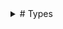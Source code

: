 <Details>
<Summary>
# Types
</Summary>

Types in Plato are readonly structs.
## Type Angle

Fields: Radians:ConcreteType:Number.

Implements: IAdditive, IAny, IEquatable, IInterpolatable, IMeasure, INumberLike, INumerical, IOrderable, IScalarArithmetic, IValue.

## Type AnglePair

Fields: End:ConcreteType:Angle, Start:ConcreteType:Angle.

Implements: IAny, IArray, IEquatable, IInterval, IValue.

## Type Arc

Fields: Angles:ConcreteType:AnglePair, Circle:ConcreteType:Circle.

Implements: IGeometry, IGeometry2D, IOpenClosedShape, IOpenShape, IOpenShape2D.

## Type ArchimedeanSpiral

Fields: A:ConcreteType:Number, B:ConcreteType:Number.

Implements: IAngularCurve2D, ICurve, ICurve2D, IDistanceField2D, IGeometry, IGeometry2D, IOpenClosedShape, IOpenShape, IPolarCurve, IProcedural.

## Type Array

Fields: .

Implements: IArray.

## Type Array2D

Fields: .

Implements: IArray, IArray2D.

## Type Array3D

Fields: .

Implements: IArray, IArray3D.

## Type AxisAngle

Fields: Angle:ConcreteType:Angle, Axis:ConcreteType:Vector3D.

Implements: IAny, IEquatable, ITransform3D, IValue.

## Type Boolean

Fields: .

Implements: IAny, IBoolean, IEquatable, IOrderable, IValue.

## Type Bounds2D

Fields: Max:ConcreteType:Vector2D, Min:ConcreteType:Vector2D.

Implements: IAny, IBounds, IEquatable, IValue.

## Type Bounds3D

Fields: Max:ConcreteType:Vector3D, Min:ConcreteType:Vector3D.

Implements: IAny, IBounds, IDeformable3D, IEquatable, IValue.

## Type Box

Fields: Extent:ConcreteType:Vector3D.

Implements: IDistanceField3D, IGeometry, IGeometry3D, IProcedural, IProceduralSurface, ISolid, ISurface.

## Type Box2D

Fields: Center:ConcreteType:Vector2D, Extent:ConcreteType:Vector2D, Rotation:ConcreteType:Angle.

Implements: IGeometry, IGeometry2D, IShape2D.

## Type ButterflyCurve

Fields: .

Implements: IAngularCurve2D, ICurve, ICurve2D, IDistanceField2D, IGeometry, IGeometry2D, IOpenClosedShape, IOpenShape, IProcedural.

## Type Capsule

Fields: Height:ConcreteType:Number, Radius:ConcreteType:Number.

Implements: IDistanceField3D, IGeometry, IGeometry3D, IProcedural, IProceduralSurface, ISolid, ISurface.

## Type Cardoid

Fields: .

Implements: IAngularCurve2D, IClosedShape, ICurve, ICurve2D, IDistanceField2D, IGeometry, IGeometry2D, IOpenClosedShape, IPolarCurve, IProcedural.

## Type Character

Fields: .

Implements: IAny, IEquatable, IOrderable, IValue.

## Type Chord

Fields: Arc:ConcreteType:Arc.

Implements: IClosedShape, IClosedShape2D, IGeometry, IGeometry2D, IOpenClosedShape.

## Type Circle

Fields: Center:ConcreteType:Vector2D, Radius:ConcreteType:Number.

Implements: IAngularCurve2D, IClosedCurve2D, IClosedShape, IClosedShape2D, ICurve, ICurve2D, IDistanceField2D, IGeometry, IGeometry2D, IOpenClosedShape, IProcedural.

## Type Color

Fields: A:ConcreteType:Unit, B:ConcreteType:Unit, G:ConcreteType:Unit, R:ConcreteType:Unit.

Implements: IAny, ICoordinate, IEquatable, IValue.

## Type ColorHSL

Fields: Hue:ConcreteType:Angle, Luminance:ConcreteType:Unit, Saturation:ConcreteType:Unit.

Implements: IAny, ICoordinate, IEquatable, IValue.

## Type ColorHSV

Fields: Hue:ConcreteType:Angle, S:ConcreteType:Unit, V:ConcreteType:Unit.

Implements: IAny, ICoordinate, IEquatable, IValue.

## Type ColorLAB

Fields: A:ConcreteType:Number, B:ConcreteType:Number, Lightness:ConcreteType:Unit.

Implements: IAny, ICoordinate, IEquatable, IValue.

## Type ColorLCh

Fields: ChromaHue:ConcreteType:PolarCoordinate, Lightness:ConcreteType:Unit.

Implements: IAny, ICoordinate, IEquatable, IValue.

## Type ColorLUV

Fields: Lightness:ConcreteType:Unit, U:ConcreteType:Unit, V:ConcreteType:Unit.

Implements: IAny, ICoordinate, IEquatable, IValue.

## Type ColorYCbCr

Fields: Cb:ConcreteType:Unit, Cr:ConcreteType:Unit, Y:ConcreteType:Unit.

Implements: IAny, ICoordinate, IEquatable, IValue.

## Type Complex

Fields: Imaginary:ConcreteType:Number, IReal:ConcreteType:Number.

Implements: IAdditive, IAlgebraic, IAny, IArithmetic, IArray, IDivisible, IEquatable, IInterpolatable, IModulo, IMultiplicative, INumerical, IScalarArithmetic, IValue, IVector.

## Type ConchoidOfDeSluze

Fields: A:ConcreteType:Number.

Implements: IAngularCurve2D, ICurve, ICurve2D, IDistanceField2D, IGeometry, IGeometry2D, IOpenClosedShape, IOpenShape, IPolarCurve, IProcedural.

## Type Cone

Fields: Height:ConcreteType:Number, Radius:ConcreteType:Number.

Implements: IDistanceField3D, IGeometry, IGeometry3D, IProcedural, IProceduralSurface, ISolid, ISurface.

## Type ConeSegment

Fields: Height:ConcreteType:Number, Radius1:ConcreteType:Number, Radius2:ConcreteType:Number.

Implements: IDistanceField3D, IGeometry, IGeometry3D, IProcedural, IProceduralSurface, ISolid, ISurface.

## Type ConicSection

Fields: Eccentricity:ConcreteType:Number, SemiLatusRectum:ConcreteType:Number.

Implements: IAngularCurve2D, ICurve, ICurve2D, IDistanceField2D, IGeometry, IGeometry2D, IOpenClosedShape, IOpenShape, IPolarCurve, IProcedural.

## Type Cubic

Fields: A:ConcreteType:Number, B:ConcreteType:Number, C:ConcreteType:Number, D:ConcreteType:Number.

Implements: IRealFunction.

## Type CubicBezier2D

Fields: A:ConcreteType:Vector2D, B:ConcreteType:Vector2D, C:ConcreteType:Vector2D, D:ConcreteType:Vector2D.

Implements: IArray, ICurve, ICurve2D, IDistanceField2D, IGeometry, IGeometry2D, IOpenClosedShape, IOpenCurve2D, IOpenShape, IOpenShape2D, IProcedural.

## Type CubicBezier3D

Fields: A:ConcreteType:Vector3D, B:ConcreteType:Vector3D, C:ConcreteType:Vector3D, D:ConcreteType:Vector3D.

Implements: IArray, IOpenClosedShape, IOpenShape.

## Type CycloidOfCeva

Fields: .

Implements: IAngularCurve2D, ICurve, ICurve2D, IDistanceField2D, IGeometry, IGeometry2D, IOpenClosedShape, IOpenShape, IPolarCurve, IProcedural.

## Type Cylinder

Fields: Height:ConcreteType:Number, Radius:ConcreteType:Number.

Implements: IDistanceField3D, IGeometry, IGeometry3D, ISurface.

## Type CylindricalCoordinate

Fields: Azimuth:ConcreteType:Angle, Height:ConcreteType:Number, RadialDistance:ConcreteType:Number.

Implements: IAny, ICoordinate, IEquatable, IValue.

## Type DateTime

Fields: Value:ConcreteType:Number.

Implements: IAny, ICoordinate, IEquatable, IValue.

## Type Dynamic

Fields: .

Implements: .

## Type Ellipse

Fields: Center:ConcreteType:Vector2D, Size:ConcreteType:Vector2D.

Implements: IAngularCurve2D, IClosedCurve2D, IClosedShape, IClosedShape2D, ICurve, ICurve2D, IDistanceField2D, IGeometry, IGeometry2D, IOpenClosedShape, IProcedural.

## Type Ellipsoid

Fields: Radii:ConcreteType:Vector3D.

Implements: IDistanceField3D, IGeometry, IGeometry3D, IProcedural, IProceduralSurface, ISolid, ISurface.

## Type Epicycloid

Fields: Radius1:ConcreteType:Number, Radius2:ConcreteType:Number.

Implements: IAngularCurve2D, ICurve, ICurve2D, IDistanceField2D, IGeometry, IGeometry2D, IOpenClosedShape, IOpenShape, IProcedural.

## Type Epitrochoid

Fields: Dist:ConcreteType:Number, Radius1:ConcreteType:Number, Radius2:ConcreteType:Number.

Implements: IAngularCurve2D, ICurve, ICurve2D, IDistanceField2D, IGeometry, IGeometry2D, IOpenClosedShape, IOpenShape, IProcedural.

## Type Error

Fields: .

Implements: .

## Type EulerAngles

Fields: Pitch:ConcreteType:Angle, Roll:ConcreteType:Angle, Yaw:ConcreteType:Angle.

Implements: IAny, IEquatable, ITransform3D, IValue.

## Type FermatsSpiral

Fields: A:ConcreteType:Number.

Implements: IAngularCurve2D, ICurve, ICurve2D, IDistanceField2D, IGeometry, IGeometry2D, IOpenClosedShape, IOpenShape, IPolarCurve, IProcedural.

## Type FigureEightKnot

Fields: .

Implements: IAngularCurve3D, IClosedShape, ICurve, ICurve3D, IDistanceField3D, IGeometry, IGeometry3D, IOpenClosedShape, IProcedural.

## Type Fraction

Fields: Denominator:ConcreteType:Number, Numerator:ConcreteType:Number.

Implements: IAny, IEquatable, IValue.

## Type Frame3D

Fields: Forward:ConcreteType:Vector3D, Position:ConcreteType:Vector3D, Up:ConcreteType:Vector3D.

Implements: IAny, IEquatable, ITransform3D, IValue.

## Type Function0

Fields: .

Implements: .

## Type Function1

Fields: .

Implements: .

## Type Function10

Fields: .

Implements: .

## Type Function2

Fields: .

Implements: .

## Type Function3

Fields: .

Implements: .

## Type Function4

Fields: .

Implements: .

## Type Function5

Fields: .

Implements: .

## Type Function6

Fields: .

Implements: .

## Type Function7

Fields: .

Implements: .

## Type Function8

Fields: .

Implements: .

## Type Function9

Fields: .

Implements: .

## Type GeoCoordinate

Fields: Latitude:ConcreteType:Angle, Longitude:ConcreteType:Angle.

Implements: IAny, ICoordinate, IEquatable, IValue.

## Type GeoCoordinateWithAltitude

Fields: Altitude:ConcreteType:Number, ICoordinate:ConcreteType:GeoCoordinate.

Implements: IAny, ICoordinate, IEquatable, IValue.

## Type Helix

Fields: Height:ConcreteType:Number, NumTurns:ConcreteType:Number, Radius:ConcreteType:Number.

Implements: IAngularCurve3D, ICurve, ICurve3D, IDistanceField3D, IGeometry, IGeometry3D, IOpenClosedShape, IOpenShape, IProcedural.

## Type HorizontalCoordinate

Fields: Altitude:ConcreteType:Angle, Azimuth:ConcreteType:Angle.

Implements: IAny, ICoordinate, IEquatable, IValue.

## Type Hypocycloid

Fields: Radius1:ConcreteType:Number, Radius2:ConcreteType:Number.

Implements: IAngularCurve2D, ICurve, ICurve2D, IDistanceField2D, IGeometry, IGeometry2D, IOpenClosedShape, IOpenShape, IProcedural.

## Type Hypotrochoid

Fields: Dist:ConcreteType:Number, Radius1:ConcreteType:Number, Radius2:ConcreteType:Number.

Implements: IAngularCurve2D, ICurve, ICurve2D, IDistanceField2D, IGeometry, IGeometry2D, IOpenClosedShape, IOpenShape, IProcedural.

## Type IdentityTransform3D

Fields: .

Implements: IAny, IEquatable, ITransform3D, IValue.

## Type Integer

Fields: .

Implements: IAdditive, IAny, IArithmetic, IDivisible, IEquatable, IModulo, IMultiplicative, IOrderable, IValue, IWholeNumber.

## Type Integer2

Fields: A:ConcreteType:Integer, B:ConcreteType:Integer.

Implements: IAny, IArray, IEquatable, IValue.

## Type Integer3

Fields: A:ConcreteType:Integer, B:ConcreteType:Integer, C:ConcreteType:Integer.

Implements: IAny, IArray, IEquatable, IValue.

## Type Integer4

Fields: A:ConcreteType:Integer, B:ConcreteType:Integer, C:ConcreteType:Integer, D:ConcreteType:Integer.

Implements: IAny, IArray, IEquatable, IValue.

## Type LemniscateOfBernoulli

Fields: A:ConcreteType:Number.

Implements: IAngularCurve2D, ICurve, ICurve2D, IDistanceField2D, IGeometry, IGeometry2D, IOpenClosedShape, IOpenShape, IPolarCurve, IProcedural.

## Type Length

Fields: Meters:ConcreteType:Number.

Implements: IAdditive, IAny, IEquatable, IInterpolatable, IMeasure, INumberLike, INumerical, IOrderable, IScalarArithmetic, IValue.

## Type Lens

Fields: A:ConcreteType:Circle, B:ConcreteType:Circle.

Implements: IClosedShape, IClosedShape2D, IGeometry, IGeometry2D, IOpenClosedShape.

## Type Limacon

Fields: A:ConcreteType:Number, B:ConcreteType:Number.

Implements: IAngularCurve2D, ICurve, ICurve2D, IDistanceField2D, IGeometry, IGeometry2D, IOpenClosedShape, IOpenShape, IPolarCurve, IProcedural.

## Type Line2D

Fields: A:ConcreteType:Vector2D, B:ConcreteType:Vector2D.

Implements: IAny, IArray, IArray, ICurve, ICurve2D, IDistanceField2D, IEquatable, IGeometry, IGeometry2D, IInterval, IOpenClosedShape, IOpenShape, IOpenShape2D, IPointGeometry2D, IPolyLine2D, IProcedural, IValue.

## Type Line3D

Fields: A:ConcreteType:Vector3D, B:ConcreteType:Vector3D.

Implements: IAny, IArray, IArray, ICurve, ICurve3D, IDeformable3D, IDistanceField3D, IEquatable, IGeometry, IGeometry3D, IInterval, IOpenClosedShape, IOpenShape, IOpenShape3D, IPointGeometry3D, IPolyLine3D, IProcedural, IValue.

## Type LinearEquation

Fields: Slope:ConcreteType:Number, YIntercept:ConcreteType:Number.

Implements: IRealFunction.

## Type LineArray2D

Fields: Lines:Concept:IArray<ConcreteType:Line2D>.

Implements: IGeometry, IGeometry2D, IIndexedGeometry, IIndexedGeometry2D, ILineArray2D, ILineGeometry2D, ILineMesh2D, ILinePrimitives, IPointGeometry2D, IPrimitiveGeometry, IPrimitiveGeometry2D.

## Type LineArray3D

Fields: Lines:Concept:IArray<ConcreteType:Line3D>.

Implements: IDeformable3D, IGeometry, IGeometry3D, IIndexedGeometry, IIndexedGeometry3D, ILineArray3D, ILineGeometry3D, ILineMesh3D, ILinePrimitives, IPointGeometry3D, IPrimitiveGeometry, IPrimitiveGeometry3D.

## Type LineMesh3D

Fields: Indices:Concept:IArray<ConcreteType:Integer>, Points:Concept:IArray<ConcreteType:Vector3D>.

Implements: IDeformable3D, IGeometry, IGeometry3D, IIndexedGeometry, IIndexedGeometry3D, ILineGeometry3D, ILineMesh3D, ILinePrimitives, IPointGeometry3D, IPrimitiveGeometry, IPrimitiveGeometry3D.

## Type Lissajous

Fields: A:ConcreteType:Number, B:ConcreteType:Number, Delta:ConcreteType:Angle.

Implements: IAngularCurve2D, ICurve, ICurve2D, IDistanceField2D, IGeometry, IGeometry2D, IOpenClosedShape, IOpenShape, IProcedural.

## Type LogarithmicSpiral

Fields: A:ConcreteType:Number, K:ConcreteType:Number.

Implements: IAngularCurve2D, ICurve, ICurve2D, IDistanceField2D, IGeometry, IGeometry2D, IOpenClosedShape, IOpenShape, IPolarCurve, IProcedural.

## Type LogPolarCoordinate

Fields: Azimuth:ConcreteType:Angle, Rho:ConcreteType:Number.

Implements: IAny, ICoordinate, IEquatable, IValue.

## Type Mass

Fields: Kilograms:ConcreteType:Number.

Implements: IAdditive, IAny, IEquatable, IInterpolatable, IMeasure, INumberLike, INumerical, IOrderable, IScalarArithmetic, IValue.

## Type Matrix3x3

Fields: Column1:ConcreteType:Vector3D, Column2:ConcreteType:Vector3D, Column3:ConcreteType:Vector3D.

Implements: IAny, IArray, IEquatable, IValue.

## Type Matrix4x4

Fields: Column1:ConcreteType:Vector4D, Column2:ConcreteType:Vector4D, Column3:ConcreteType:Vector4D, Column4:ConcreteType:Vector4D.

Implements: IAny, IArray, IEquatable, ITransform3D, IValue.

## Type NPrism

Fields: Height:ConcreteType:Number, NumSides:ConcreteType:Integer, Radius:ConcreteType:Number.

Implements: IDistanceField3D, IGeometry, IGeometry3D, IProcedural, IProceduralSurface, ISolid, ISurface.

## Type NPyramid

Fields: Height:ConcreteType:Number, NumSides:ConcreteType:Integer, Radius:ConcreteType:Number.

Implements: IDistanceField3D, IGeometry, IGeometry3D, IProcedural, IProceduralSurface, ISolid, ISurface.

## Type Number

Fields: .

Implements: IAdditive, IAlgebraic, IAny, IArithmetic, IDivisible, IEquatable, IInterpolatable, IModulo, IMultiplicative, INumberLike, INumerical, IOrderable, IReal, IScalarArithmetic, IValue.

## Type NumberInterval

Fields: End:ConcreteType:Number, Start:ConcreteType:Number.

Implements: IAny, IArray, IEquatable, IInterval, IValue.

## Type Parabola

Fields: .

Implements: IOpenClosedShape, IOpenShape, IRealFunction.

## Type Plane

Fields: D:ConcreteType:Number, Normal:ConcreteType:Vector3D.

Implements: IAny, IEquatable, IValue.

## Type PointArray2D

Fields: Points:Concept:IArray<ConcreteType:Vector2D>.

Implements: IGeometry, IGeometry2D, IPointArray2D, IPointGeometry2D.

## Type PointArray3D

Fields: Points:Concept:IArray<ConcreteType:Vector3D>.

Implements: IDeformable3D, IGeometry, IGeometry3D, IPointArray3D, IPointGeometry3D.

## Type PolarCoordinate

Fields: Angle:ConcreteType:Angle, Radius:ConcreteType:Number.

Implements: IAny, ICoordinate, IEquatable, IValue.

## Type PolyLine2D

Fields: Closed:ConcreteType:Boolean, Points:Concept:IArray<ConcreteType:Vector2D>.

Implements: ICurve, ICurve2D, IDistanceField2D, IGeometry, IGeometry2D, IOpenClosedShape, IPointGeometry2D, IPolyLine2D, IProcedural.

## Type PolyLine3D

Fields: Closed:ConcreteType:Boolean, Points:Concept:IArray<ConcreteType:Vector3D>.

Implements: ICurve, ICurve3D, IDeformable3D, IDistanceField3D, IGeometry, IGeometry3D, IOpenClosedShape, IPointGeometry3D, IPolyLine3D, IProcedural.

## Type Pose2D

Fields: Position:ConcreteType:Vector2D, Rotation:ConcreteType:Angle.

Implements: IAny, IEquatable, IValue.

## Type Pose3D

Fields: Position:ConcreteType:Vector3D, Rotation:ConcreteType:Rotation3D.

Implements: IAny, IEquatable, ITransform3D, IValue.

## Type Probability

Fields: Value:ConcreteType:Number.

Implements: IAdditive, IAny, IEquatable, IInterpolatable, IMeasure, INumberLike, INumerical, IOrderable, IScalarArithmetic, IValue.

## Type Pyramid

Fields: BaseLength:ConcreteType:Number, Height:ConcreteType:Number.

Implements: IDistanceField3D, IGeometry, IGeometry3D, IProcedural, IProceduralSurface, ISolid, ISurface.

## Type Quad2D

Fields: A:ConcreteType:Vector2D, B:ConcreteType:Vector2D, C:ConcreteType:Vector2D, D:ConcreteType:Vector2D.

Implements: IArray, IClosedPolyLine2D, IClosedShape, IClosedShape2D, ICurve, ICurve2D, IDistanceField2D, IGeometry, IGeometry2D, IOpenClosedShape, IPointGeometry2D, IPolygon2D, IPolyLine2D, IProcedural.

## Type Quad3D

Fields: A:ConcreteType:Vector3D, B:ConcreteType:Vector3D, C:ConcreteType:Vector3D, D:ConcreteType:Vector3D.

Implements: IArray, IClosedPolyLine3D, IClosedShape, IClosedShape3D, ICurve, ICurve3D, IDeformable3D, IDistanceField3D, IGeometry, IGeometry3D, IOpenClosedShape, IPointGeometry3D, IPolygon3D, IPolyLine3D, IProcedural.

## Type QuadArray2D

Fields: Quads:Concept:IArray<ConcreteType:Quad2D>.

Implements: IGeometry, IGeometry2D, IIndexedGeometry, IIndexedGeometry2D, IPointGeometry2D, IPrimitiveGeometry, IPrimitiveGeometry2D, IQuadArray2D, IQuadGeometry2D, IQuadMesh2D, IQuadPrimitives.

## Type QuadArray3D

Fields: Quads:Concept:IArray<ConcreteType:Quad3D>.

Implements: IDeformable3D, IGeometry, IGeometry3D, IIndexedGeometry, IIndexedGeometry3D, IPointGeometry3D, IPrimitiveGeometry, IPrimitiveGeometry3D, IQuadArray3D, IQuadGeometry3D, IQuadMesh3D, IQuadPrimitives.

## Type QuadGrid3D

Fields: ClosedX:ConcreteType:Boolean, ClosedY:ConcreteType:Boolean, PointGrid:Concept:IArray2D<ConcreteType:Vector3D>.

Implements: IDeformable3D, IGeometry, IGeometry3D, IIndexedGeometry, IIndexedGeometry3D, IPointGeometry3D, IPrimitiveGeometry, IPrimitiveGeometry3D, IQuadGeometry3D, IQuadGrid3D, IQuadMesh3D, IQuadPrimitives.

## Type QuadMesh3D

Fields: Indices:Concept:IArray<ConcreteType:Integer>, Points:Concept:IArray<ConcreteType:Vector3D>.

Implements: IDeformable3D, IGeometry, IGeometry3D, IIndexedGeometry, IIndexedGeometry3D, IPointGeometry3D, IPrimitiveGeometry, IPrimitiveGeometry3D, IQuadGeometry3D, IQuadMesh3D, IQuadPrimitives.

## Type Quadratic

Fields: A:ConcreteType:Number, B:ConcreteType:Number, C:ConcreteType:Number.

Implements: IRealFunction.

## Type QuadraticBezier2D

Fields: A:ConcreteType:Vector2D, B:ConcreteType:Vector2D, C:ConcreteType:Vector2D.

Implements: IArray, ICurve, ICurve2D, IDistanceField2D, IGeometry, IGeometry2D, IOpenClosedShape, IOpenCurve2D, IOpenShape, IOpenShape2D, IProcedural.

## Type QuadraticBezier3D

Fields: A:ConcreteType:Vector3D, B:ConcreteType:Vector3D, C:ConcreteType:Vector3D.

Implements: IArray, IOpenClosedShape, IOpenShape.

## Type Quaternion

Fields: W:ConcreteType:Number, X:ConcreteType:Number, Y:ConcreteType:Number, Z:ConcreteType:Number.

Implements: IAny, IArray, IEquatable, ITransform3D, IValue.

## Type Rational

Fields: Denominator:ConcreteType:Integer, Numerator:ConcreteType:Integer.

Implements: IAny, IEquatable, IValue.

## Type Ray2D

Fields: Direction:ConcreteType:Vector2D, Origin:ConcreteType:Vector2D.

Implements: IAny, IEquatable, IValue.

## Type Ray3D

Fields: Direction:ConcreteType:Vector3D, Origin:ConcreteType:Vector3D.

Implements: IAny, IDeformable3D, IEquatable, IValue.

## Type Rect2D

Fields: Center:ConcreteType:Vector2D, Size:ConcreteType:Vector2D.

Implements: IArray, IClosedPolyLine2D, IClosedShape, IClosedShape2D, ICurve, ICurve2D, IDistanceField2D, IGeometry, IGeometry2D, IOpenClosedShape, IPointGeometry2D, IPolygon2D, IPolyLine2D, IProcedural.

## Type RegularPolygon

Fields: NumPoints:ConcreteType:Integer.

Implements: IArray, IClosedPolyLine2D, IClosedShape, IClosedShape2D, ICurve, ICurve2D, IDistanceField2D, IGeometry, IGeometry2D, IOpenClosedShape, IPointGeometry2D, IPolygon2D, IPolyLine2D, IProcedural.

## Type Ring

Fields: Center:ConcreteType:Vector2D, InnerRadius:ConcreteType:Number, OuterRadius:ConcreteType:Number.

Implements: IClosedShape, IClosedShape2D, IGeometry, IGeometry2D, IOpenClosedShape.

## Type Rose

Fields: K:ConcreteType:Integer.

Implements: IAngularCurve2D, IClosedShape, ICurve, ICurve2D, IDistanceField2D, IGeometry, IGeometry2D, IOpenClosedShape, IPolarCurve, IProcedural.

## Type Rotation3D

Fields: Quaternion:ConcreteType:Quaternion.

Implements: IAny, IEquatable, ITransform3D, IValue.

## Type Sector

Fields: Arc:ConcreteType:Arc.

Implements: IClosedShape, IClosedShape2D, IGeometry, IGeometry2D, IOpenClosedShape.

## Type Segment

Fields: Arc:ConcreteType:Arc.

Implements: IClosedShape, IClosedShape2D, IGeometry, IGeometry2D, IOpenClosedShape.

## Type SineWave

Fields: Amplitude:ConcreteType:Number, Frequency:ConcreteType:Number, Phase:ConcreteType:Number.

Implements: IOpenClosedShape, IOpenShape, IRealFunction.

## Type SinusoidalSpiral

Fields: A:ConcreteType:Number, N:ConcreteType:Number.

Implements: IAngularCurve2D, ICurve, ICurve2D, IDistanceField2D, IGeometry, IGeometry2D, IOpenClosedShape, IOpenShape, IPolarCurve, IProcedural.

## Type Sphere

Fields: Radius:ConcreteType:Number.

Implements: IDistanceField3D, IGeometry, IGeometry3D, IProcedural, IProceduralSurface, ISolid, ISurface.

## Type SphericalCoordinate

Fields: Azimuth:ConcreteType:Angle, Polar:ConcreteType:Angle, RadialDistance:ConcreteType:Number.

Implements: IAny, ICoordinate, IEquatable, IValue.

## Type Spiral

Fields: NumTurns:ConcreteType:Number, Radius1:ConcreteType:Number, Radius2:ConcreteType:Number.

Implements: ICurve, ICurve2D, IDistanceField2D, IGeometry, IGeometry2D, IOpenClosedShape, IOpenCurve2D, IOpenShape, IOpenShape2D, IProcedural.

## Type String

Fields: .

Implements: IAny, IArray, IEquatable, IOrderable, IValue.

## Type Temperature

Fields: Celsius:ConcreteType:Number.

Implements: IAdditive, IAny, IEquatable, IInterpolatable, IMeasure, INumberLike, INumerical, IOrderable, IScalarArithmetic, IValue.

## Type Time

Fields: Seconds:ConcreteType:Number.

Implements: IAdditive, IAny, IEquatable, IInterpolatable, IMeasure, INumberLike, INumerical, IOrderable, IScalarArithmetic, IValue.

## Type Torus

Fields: MajorRadius:ConcreteType:Number, MinorRadius:ConcreteType:Number.

Implements: IDistanceField3D, IGeometry, IGeometry3D, IProcedural, IProceduralSurface, ISolid, ISurface.

## Type TorusKnot

Fields: P:ConcreteType:Integer, Q:ConcreteType:Integer, Radius:ConcreteType:Number.

Implements: IAngularCurve3D, IClosedShape, ICurve, ICurve3D, IDistanceField3D, IGeometry, IGeometry3D, IOpenClosedShape, IProcedural.

## Type Transform2D

Fields: Rotation:ConcreteType:Angle, Scale:ConcreteType:Vector2D, Translation:ConcreteType:Vector2D.

Implements: IAny, IEquatable, IValue.

## Type Transform3D

Fields: Rotation:ConcreteType:Quaternion, Scale:ConcreteType:Vector3D, Translation:ConcreteType:Vector3D.

Implements: IAny, IEquatable, ITransform3D, IValue.

## Type Translation3D

Fields: Translation:ConcreteType:Vector3D.

Implements: ITransform3D.

## Type TrefoilKnot

Fields: .

Implements: IAngularCurve3D, IClosedShape, ICurve, ICurve3D, IDistanceField3D, IGeometry, IGeometry3D, IOpenClosedShape, IProcedural.

## Type Triangle2D

Fields: A:ConcreteType:Vector2D, B:ConcreteType:Vector2D, C:ConcreteType:Vector2D.

Implements: IArray, IClosedPolyLine2D, IClosedShape, IClosedShape2D, ICurve, ICurve2D, IDistanceField2D, IGeometry, IGeometry2D, IOpenClosedShape, IPointGeometry2D, IPolygon2D, IPolyLine2D, IProcedural.

## Type Triangle3D

Fields: A:ConcreteType:Vector3D, B:ConcreteType:Vector3D, C:ConcreteType:Vector3D.

Implements: IArray, IClosedPolyLine3D, IClosedShape, IClosedShape3D, ICurve, ICurve3D, IDeformable3D, IDistanceField3D, IGeometry, IGeometry3D, IOpenClosedShape, IPointGeometry3D, IPolygon3D, IPolyLine3D, IProcedural.

## Type TriangleArray2D

Fields: Triangles:Concept:IArray<ConcreteType:Triangle2D>.

Implements: IGeometry, IGeometry2D, IIndexedGeometry, IIndexedGeometry2D, IPointGeometry2D, IPrimitiveGeometry, IPrimitiveGeometry2D, ITriangleArray2D, ITriangleGeometry2D, ITriangleMesh2D, ITrianglePrimitives.

## Type TriangleArray3D

Fields: Triangles:Concept:IArray<ConcreteType:Triangle3D>.

Implements: IDeformable3D, IGeometry, IGeometry3D, IIndexedGeometry, IIndexedGeometry3D, IPointGeometry3D, IPrimitiveGeometry, IPrimitiveGeometry3D, ITriangleArray3D, ITriangleGeometry3D, ITriangleMesh3D, ITrianglePrimitives.

## Type TriangleMesh3D

Fields: Indices:Concept:IArray<ConcreteType:Integer>, Points:Concept:IArray<ConcreteType:Vector3D>.

Implements: IDeformable3D, IGeometry, IGeometry3D, IIndexedGeometry, IIndexedGeometry3D, IPointGeometry3D, IPrimitiveGeometry, IPrimitiveGeometry3D, ITriangleGeometry3D, ITriangleMesh3D, ITrianglePrimitives.

## Type TrisectrixOfMaclaurin

Fields: A:ConcreteType:Number.

Implements: IAngularCurve2D, ICurve, ICurve2D, IDistanceField2D, IGeometry, IGeometry2D, IOpenClosedShape, IOpenShape, IPolarCurve, IProcedural.

## Type TschirnhausenCubic

Fields: A:ConcreteType:Number.

Implements: IAngularCurve2D, ICurve, ICurve2D, IDistanceField2D, IGeometry, IGeometry2D, IOpenClosedShape, IOpenShape, IPolarCurve, IProcedural.

## Type Tube

Fields: Height:ConcreteType:Number, InnerRadius:ConcreteType:Number, OuterRadius:ConcreteType:Number.

Implements: IDistanceField3D, IGeometry, IGeometry3D, IProcedural, IProceduralSurface, ISolid, ISurface.

## Type Tuple10

Fields: X0:TypeVariable:T0, X1:TypeVariable:T1, X2:TypeVariable:T2, X3:TypeVariable:T3, X4:TypeVariable:T4, X5:TypeVariable:T5, X6:TypeVariable:T6, X7:TypeVariable:T7, X8:TypeVariable:T8, X9:TypeVariable:T9.

Implements: .

## Type Tuple2

Fields: X0:TypeVariable:T0, X1:TypeVariable:T1.

Implements: .

## Type Tuple3

Fields: X0:TypeVariable:T0, X1:TypeVariable:T1, X2:TypeVariable:T2.

Implements: .

## Type Tuple4

Fields: X0:TypeVariable:T0, X1:TypeVariable:T1, X2:TypeVariable:T2, X3:TypeVariable:T3.

Implements: .

## Type Tuple5

Fields: X0:TypeVariable:T0, X1:TypeVariable:T1, X2:TypeVariable:T2, X3:TypeVariable:T3, X4:TypeVariable:T4.

Implements: .

## Type Tuple6

Fields: X0:TypeVariable:T0, X1:TypeVariable:T1, X2:TypeVariable:T2, X3:TypeVariable:T3, X4:TypeVariable:T4, X5:TypeVariable:T5.

Implements: .

## Type Tuple7

Fields: X0:TypeVariable:T0, X1:TypeVariable:T1, X2:TypeVariable:T2, X3:TypeVariable:T3, X4:TypeVariable:T4, X5:TypeVariable:T5, X6:TypeVariable:T6.

Implements: .

## Type Tuple8

Fields: X0:TypeVariable:T0, X1:TypeVariable:T1, X2:TypeVariable:T2, X3:TypeVariable:T3, X4:TypeVariable:T4, X5:TypeVariable:T5, X6:TypeVariable:T6, X7:TypeVariable:T7.

Implements: .

## Type Tuple9

Fields: X0:TypeVariable:T0, X1:TypeVariable:T1, X2:TypeVariable:T2, X3:TypeVariable:T3, X4:TypeVariable:T4, X5:TypeVariable:T5, X6:TypeVariable:T6, X7:TypeVariable:T7, X8:TypeVariable:T8.

Implements: .

## Type Type

Fields: .

Implements: .

## Type Unit

Fields: Value:ConcreteType:Number.

Implements: IAdditive, IAlgebraic, IAny, IArithmetic, IDivisible, IEquatable, IInterpolatable, IModulo, IMultiplicative, INumberLike, INumerical, IOrderable, IReal, IScalarArithmetic, IValue.

## Type Vector2D

Fields: X:ConcreteType:Number, Y:ConcreteType:Number.

Implements: IAdditive, IAlgebraic, IAny, IArithmetic, IArray, IDivisible, IEquatable, IInterpolatable, IModulo, IMultiplicative, INumerical, IScalarArithmetic, IValue, IVector.

## Type Vector3D

Fields: X:ConcreteType:Number, Y:ConcreteType:Number, Z:ConcreteType:Number.

Implements: IAdditive, IAlgebraic, IAny, IArithmetic, IArray, IDeformable3D, IDivisible, IEquatable, IInterpolatable, IModulo, IMultiplicative, INumerical, IScalarArithmetic, IValue, IVector.

## Type Vector4D

Fields: W:ConcreteType:Number, X:ConcreteType:Number, Y:ConcreteType:Number, Z:ConcreteType:Number.

Implements: IAdditive, IAlgebraic, IAny, IArithmetic, IArray, IDivisible, IEquatable, IInterpolatable, IModulo, IMultiplicative, INumerical, IScalarArithmetic, IValue, IVector.

<Details>
<Summary>
# Concepts
</Summary>

Concepts in Plato are interfaces. Functions defined on a concept are available on every type that implements the concept.

## IAdditive

Inherits: IAny.

Implemented by: Unit, Probability, Complex, Angle, Length, Mass, Temperature, Time, Number, Integer, Vector2D, Vector3D, Vector4D.

Inherited by: INumerical, INumberLike, IReal, IWholeNumber, IMeasure, IVector, IAlgebraic, IInterpolatable, IArithmetic.

Functions: Add, Negative, Subtract.























## IAlgebraic

Inherits: IAdditive, IAny, IAny, IAny, IInterpolatable, IMultiplicative, IScalarArithmetic.

Implemented by: Unit, Complex, Number, Vector2D, Vector3D, Vector4D.

Inherited by: IReal, IVector.

Functions: .
## IAngularCurve2D

Inherits: ICurve, ICurve2D, IDistanceField2D, IGeometry, IGeometry2D, IOpenClosedShape, IProcedural.

Implemented by: Circle, Ellipse, Epicycloid, Hypocycloid, Epitrochoid, Hypotrochoid, ButterflyCurve, Lissajous, CycloidOfCeva, Limacon, Cardoid, Rose, ArchimedeanSpiral, ConicSection, LemniscateOfBernoulli, TrisectrixOfMaclaurin, ConchoidOfDeSluze, TschirnhausenCubic, SinusoidalSpiral, FermatsSpiral, LogarithmicSpiral.

Inherited by: IPolarCurve.

Functions: GetPoint.








## IAngularCurve3D

Inherits: ICurve, ICurve3D, IDistanceField3D, IGeometry, IGeometry3D, IOpenClosedShape, IProcedural.

Implemented by: TorusKnot, TrefoilKnot, FigureEightKnot, Helix.

Inherited by: .

Functions: GetPoint.








## IAny

Inherits: .

Implemented by: Unit, Probability, Complex, Integer2, Integer3, Integer4, Color, ColorLUV, ColorLAB, ColorLCh, ColorHSV, ColorHSL, ColorYCbCr, SphericalCoordinate, PolarCoordinate, LogPolarCoordinate, CylindricalCoordinate, HorizontalCoordinate, GeoCoordinate, GeoCoordinateWithAltitude, Rational, Fraction, Angle, Length, Mass, Temperature, Time, DateTime, AnglePair, NumberInterval, Transform2D, Pose2D, Bounds2D, Ray2D, Line2D, Plane, Bounds3D, Line3D, Ray3D, Number, Integer, String, Boolean, Character, Vector2D, Vector3D, Vector4D, Matrix3x3, Matrix4x4, IdentityTransform3D, Transform3D, Pose3D, Frame3D, Quaternion, AxisAngle, EulerAngles, Rotation3D.

Inherited by: IValue, INumerical, INumberLike, IReal, IWholeNumber, IMeasure, IVector, ICoordinate, IOrderable, IEquatable, IAdditive, IScalarArithmetic, IMultiplicative, IInvertible, IMultiplicativeWithInverse, IAlgebraic, IInterpolatable, IDivisible, IModulo, IArithmetic, IBoolean, IInterval, IBounds.

Functions: FieldNames, FieldValues, TypeName.

































## IArithmetic

Inherits: IAdditive, IAny, IAny, IAny, IAny, IDivisible, IModulo, IMultiplicative.

Implemented by: Unit, Complex, Number, Integer, Vector2D, Vector3D, Vector4D.

Inherited by: IReal, IWholeNumber, IVector.

Functions: .
## IArray

Inherits: .

Implemented by: Complex, Integer2, Integer3, Integer4, AnglePair, NumberInterval, QuadraticBezier2D, CubicBezier2D, CubicBezier3D, QuadraticBezier3D, Triangle2D, Quad2D, Line2D, Rect2D, RegularPolygon, Line3D, Triangle3D, Quad3D, String, Array, Array2D, Array3D, Vector2D, Vector3D, Vector4D, Matrix3x3, Matrix4x4, Quaternion.

Inherited by: IArray2D, IArray3D, IVector, IInterval, IPolygon2D, IPolygon3D.

Functions: At, Count.









## IArray2D

Inherits: IArray.

Implemented by: Array2D.

Inherited by: .

Functions: At, NumColumns, NumRows.























## IArray3D

Inherits: IArray.

Implemented by: Array3D.

Inherited by: .

Functions: At, NumColumns, NumLayers, NumRows.


































## IBoolean

Inherits: IAny.

Implemented by: Boolean.

Inherited by: .

Functions: And, Not, Or.












## IBounded2D

Inherits: .

Implemented by: .

Inherited by: .

Functions: Bounds.






## IBounded3D

Inherits: .

Implemented by: .

Inherited by: .

Functions: Bounds.






## IBounds

Inherits: IAny, IAny, IAny, IEquatable, IEquatable, IValue.

Implemented by: Bounds2D, Bounds3D.

Inherited by: .

Functions: Max, Min.








## IClosedCurve2D

Inherits: IClosedShape, IClosedShape2D, ICurve, ICurve2D, IDistanceField2D, IGeometry, IGeometry, IGeometry2D, IGeometry2D, IOpenClosedShape, IOpenClosedShape, IProcedural.

Implemented by: Circle, Ellipse.

Inherited by: .

Functions: .
## IClosedCurve3D

Inherits: IClosedShape, IClosedShape3D, ICurve, ICurve3D, IDistanceField3D, IGeometry, IGeometry, IGeometry3D, IGeometry3D, IOpenClosedShape, IOpenClosedShape, IProcedural.

Implemented by: .

Inherited by: .

Functions: .
## IClosedPolyLine2D

Inherits: IClosedShape, IClosedShape2D, ICurve, ICurve2D, IDistanceField2D, IGeometry, IGeometry, IGeometry, IGeometry2D, IGeometry2D, IGeometry2D, IOpenClosedShape, IOpenClosedShape, IOpenClosedShape, IPointGeometry2D, IPolyLine2D, IProcedural.

Implemented by: Triangle2D, Quad2D, Rect2D, RegularPolygon.

Inherited by: IPolygon2D.

Functions: .
## IClosedPolyLine3D

Inherits: IClosedShape, IClosedShape3D, ICurve, ICurve3D, IDeformable3D, IDistanceField3D, IGeometry, IGeometry, IGeometry, IGeometry3D, IGeometry3D, IGeometry3D, IOpenClosedShape, IOpenClosedShape, IOpenClosedShape, IPointGeometry3D, IPolyLine3D, IProcedural.

Implemented by: Triangle3D, Quad3D.

Inherited by: IPolygon3D.

Functions: .
## IClosedShape

Inherits: IOpenClosedShape.

Implemented by: Circle, Ellipse, Cardoid, Rose, TorusKnot, TrefoilKnot, FigureEightKnot, Triangle2D, Quad2D, Lens, Rect2D, Ring, Sector, Chord, Segment, RegularPolygon, Triangle3D, Quad3D.

Inherited by: IClosedShape2D, IClosedShape3D, IClosedCurve2D, IClosedCurve3D, IClosedPolyLine2D, IClosedPolyLine3D, IPolygon2D, IPolygon3D.

Functions: .
## IClosedShape2D

Inherits: IClosedShape, IGeometry, IGeometry2D, IOpenClosedShape.

Implemented by: Circle, Ellipse, Triangle2D, Quad2D, Lens, Rect2D, Ring, Sector, Chord, Segment, RegularPolygon.

Inherited by: IClosedCurve2D, IClosedPolyLine2D, IPolygon2D.

Functions: .
## IClosedShape3D

Inherits: IClosedShape, IGeometry, IGeometry3D, IOpenClosedShape.

Implemented by: Triangle3D, Quad3D.

Inherited by: IClosedCurve3D, IClosedPolyLine3D, IPolygon3D.

Functions: .
## ICoordinate

Inherits: IAny, IAny, IEquatable, IValue.

Implemented by: Color, ColorLUV, ColorLAB, ColorLCh, ColorHSV, ColorHSL, ColorYCbCr, SphericalCoordinate, PolarCoordinate, LogPolarCoordinate, CylindricalCoordinate, HorizontalCoordinate, GeoCoordinate, GeoCoordinateWithAltitude, DateTime.

Inherited by: .

Functions: .
## ICurve

Inherits: IOpenClosedShape, IProcedural.

Implemented by: Spiral, QuadraticBezier2D, CubicBezier2D, Circle, Ellipse, Epicycloid, Hypocycloid, Epitrochoid, Hypotrochoid, ButterflyCurve, Lissajous, CycloidOfCeva, Limacon, Cardoid, Rose, ArchimedeanSpiral, ConicSection, LemniscateOfBernoulli, TrisectrixOfMaclaurin, ConchoidOfDeSluze, TschirnhausenCubic, SinusoidalSpiral, FermatsSpiral, LogarithmicSpiral, TorusKnot, TrefoilKnot, FigureEightKnot, Helix, Triangle2D, Quad2D, Line2D, Rect2D, RegularPolygon, Line3D, Triangle3D, Quad3D, PolyLine2D, PolyLine3D.

Inherited by: IAngularCurve2D, IPolarCurve, IAngularCurve3D, ICurve1D, ICurve2D, IClosedCurve2D, IOpenCurve2D, ICurve3D, IClosedCurve3D, IOpenCurve3D, IPolyLine2D, IPolyLine3D, IClosedPolyLine2D, IClosedPolyLine3D, IPolygon2D, IPolygon3D.

Functions: .
## ICurve1D

Inherits: ICurve, IOpenClosedShape, IProcedural.

Implemented by: .

Inherited by: .

Functions: .
## ICurve2D

Inherits: ICurve, IDistanceField2D, IGeometry, IGeometry2D, IOpenClosedShape, IProcedural.

Implemented by: Spiral, QuadraticBezier2D, CubicBezier2D, Circle, Ellipse, Epicycloid, Hypocycloid, Epitrochoid, Hypotrochoid, ButterflyCurve, Lissajous, CycloidOfCeva, Limacon, Cardoid, Rose, ArchimedeanSpiral, ConicSection, LemniscateOfBernoulli, TrisectrixOfMaclaurin, ConchoidOfDeSluze, TschirnhausenCubic, SinusoidalSpiral, FermatsSpiral, LogarithmicSpiral, Triangle2D, Quad2D, Line2D, Rect2D, RegularPolygon, PolyLine2D.

Inherited by: IAngularCurve2D, IPolarCurve, IClosedCurve2D, IOpenCurve2D, IPolyLine2D, IClosedPolyLine2D, IPolygon2D.

Functions: .
## ICurve3D

Inherits: ICurve, IDistanceField3D, IGeometry, IGeometry3D, IOpenClosedShape, IProcedural.

Implemented by: TorusKnot, TrefoilKnot, FigureEightKnot, Helix, Line3D, Triangle3D, Quad3D, PolyLine3D.

Inherited by: IAngularCurve3D, IClosedCurve3D, IOpenCurve3D, IPolyLine3D, IClosedPolyLine3D, IPolygon3D.

Functions: .
## IDeformable2D

Inherits: .

Implemented by: .

Inherited by: .

Functions: Deform.






## IDeformable3D

Inherits: .

Implemented by: Bounds3D, Line3D, Ray3D, Triangle3D, Quad3D, LineMesh3D, TriangleMesh3D, QuadMesh3D, PolyLine3D, PointArray3D, LineArray3D, TriangleArray3D, QuadArray3D, QuadGrid3D, Vector3D.

Inherited by: IPolyLine3D, IClosedPolyLine3D, IPolygon3D, IPointGeometry3D, IPrimitiveGeometry3D, ILineGeometry3D, ITriangleGeometry3D, IQuadGeometry3D, IIndexedGeometry3D, ILineMesh3D, ITriangleMesh3D, IQuadMesh3D, IPointArray3D, ILineArray3D, ITriangleArray3D, IQuadArray3D, IQuadGrid3D.

Functions: Deform.






## IDistanceField2D

Inherits: .

Implemented by: Spiral, QuadraticBezier2D, CubicBezier2D, Circle, Ellipse, Epicycloid, Hypocycloid, Epitrochoid, Hypotrochoid, ButterflyCurve, Lissajous, CycloidOfCeva, Limacon, Cardoid, Rose, ArchimedeanSpiral, ConicSection, LemniscateOfBernoulli, TrisectrixOfMaclaurin, ConchoidOfDeSluze, TschirnhausenCubic, SinusoidalSpiral, FermatsSpiral, LogarithmicSpiral, Triangle2D, Quad2D, Line2D, Rect2D, RegularPolygon, PolyLine2D.

Inherited by: IAngularCurve2D, IPolarCurve, ICurve2D, IClosedCurve2D, IOpenCurve2D, IPolyLine2D, IClosedPolyLine2D, IPolygon2D.

Functions: Distance.








## IDistanceField3D

Inherits: .

Implemented by: TorusKnot, TrefoilKnot, FigureEightKnot, Helix, Line3D, Triangle3D, Quad3D, PolyLine3D, Sphere, Cylinder, Capsule, Cone, ConeSegment, Box, Pyramid, Torus, NPrism, Tube, NPyramid, Ellipsoid.

Inherited by: IAngularCurve3D, ICurve3D, IClosedCurve3D, IOpenCurve3D, ISurface, IProceduralSurface, IExplicitSurface, IImplicitSurface, IPolyLine3D, IClosedPolyLine3D, IPolygon3D, ISolid.

Functions: Distance.








## IDivisible

Inherits: IAny.

Implemented by: Unit, Complex, Number, Integer, Vector2D, Vector3D, Vector4D.

Inherited by: IReal, IWholeNumber, IVector, IArithmetic.

Functions: Divide.






## IEquatable

Inherits: IAny.

Implemented by: Unit, Probability, Complex, Integer2, Integer3, Integer4, Color, ColorLUV, ColorLAB, ColorLCh, ColorHSV, ColorHSL, ColorYCbCr, SphericalCoordinate, PolarCoordinate, LogPolarCoordinate, CylindricalCoordinate, HorizontalCoordinate, GeoCoordinate, GeoCoordinateWithAltitude, Rational, Fraction, Angle, Length, Mass, Temperature, Time, DateTime, AnglePair, NumberInterval, Transform2D, Pose2D, Bounds2D, Ray2D, Line2D, Plane, Bounds3D, Line3D, Ray3D, Number, Integer, String, Boolean, Character, Vector2D, Vector3D, Vector4D, Matrix3x3, Matrix4x4, IdentityTransform3D, Transform3D, Pose3D, Frame3D, Quaternion, AxisAngle, EulerAngles, Rotation3D.

Inherited by: IValue, INumerical, INumberLike, IReal, IWholeNumber, IMeasure, IVector, ICoordinate, IOrderable, IInterval, IBounds.

Functions: Equals.






## IExplicitSurface

Inherits: IDistanceField3D, IGeometry, IGeometry3D, IProcedural, ISurface.

Implemented by: .

Inherited by: .

Functions: .
## IGeometry

Inherits: .

Implemented by: Spiral, QuadraticBezier2D, CubicBezier2D, Circle, Ellipse, Epicycloid, Hypocycloid, Epitrochoid, Hypotrochoid, ButterflyCurve, Lissajous, CycloidOfCeva, Limacon, Cardoid, Rose, ArchimedeanSpiral, ConicSection, LemniscateOfBernoulli, TrisectrixOfMaclaurin, ConchoidOfDeSluze, TschirnhausenCubic, SinusoidalSpiral, FermatsSpiral, LogarithmicSpiral, TorusKnot, TrefoilKnot, FigureEightKnot, Helix, Triangle2D, Quad2D, Line2D, Lens, Rect2D, Ring, Arc, Sector, Chord, Segment, RegularPolygon, Box2D, Line3D, Triangle3D, Quad3D, LineMesh3D, TriangleMesh3D, QuadMesh3D, PolyLine2D, PolyLine3D, PointArray2D, PointArray3D, LineArray2D, LineArray3D, TriangleArray2D, TriangleArray3D, QuadArray2D, QuadArray3D, QuadGrid3D, Sphere, Cylinder, Capsule, Cone, ConeSegment, Box, Pyramid, Torus, NPrism, Tube, NPyramid, Ellipsoid.

Inherited by: IAngularCurve2D, IPolarCurve, IAngularCurve3D, IGeometry2D, IGeometry3D, IShape2D, IShape3D, IOpenShape2D, IClosedShape2D, IOpenShape3D, IClosedShape3D, ICurve2D, IClosedCurve2D, IOpenCurve2D, ICurve3D, IClosedCurve3D, IOpenCurve3D, ISurface, IProceduralSurface, IExplicitSurface, IImplicitSurface, IImplicitCurve2D, IImplicitVolume, IPolyLine2D, IPolyLine3D, IClosedPolyLine2D, IClosedPolyLine3D, IPolygon2D, IPolygon3D, ISolid, IPointGeometry2D, IPointGeometry3D, IPrimitiveGeometry2D, IPrimitiveGeometry3D, ILineGeometry2D, ILineGeometry3D, ITriangleGeometry2D, ITriangleGeometry3D, IQuadGeometry2D, IQuadGeometry3D, IIndexedGeometry2D, IIndexedGeometry3D, ILineMesh2D, ILineMesh3D, ITriangleMesh2D, ITriangleMesh3D, IQuadMesh2D, IQuadMesh3D, IPointArray2D, IPointArray3D, ILineArray2D, ILineArray3D, ITriangleArray2D, ITriangleArray3D, IQuadArray2D, IQuadArray3D, IQuadGrid3D.

Functions: .
## IGeometry2D

Inherits: IGeometry.

Implemented by: Spiral, QuadraticBezier2D, CubicBezier2D, Circle, Ellipse, Epicycloid, Hypocycloid, Epitrochoid, Hypotrochoid, ButterflyCurve, Lissajous, CycloidOfCeva, Limacon, Cardoid, Rose, ArchimedeanSpiral, ConicSection, LemniscateOfBernoulli, TrisectrixOfMaclaurin, ConchoidOfDeSluze, TschirnhausenCubic, SinusoidalSpiral, FermatsSpiral, LogarithmicSpiral, Triangle2D, Quad2D, Line2D, Lens, Rect2D, Ring, Arc, Sector, Chord, Segment, RegularPolygon, Box2D, PolyLine2D, PointArray2D, LineArray2D, TriangleArray2D, QuadArray2D.

Inherited by: IAngularCurve2D, IPolarCurve, IShape2D, IOpenShape2D, IClosedShape2D, ICurve2D, IClosedCurve2D, IOpenCurve2D, IImplicitCurve2D, IPolyLine2D, IClosedPolyLine2D, IPolygon2D, IPointGeometry2D, IPrimitiveGeometry2D, ILineGeometry2D, ITriangleGeometry2D, IQuadGeometry2D, IIndexedGeometry2D, ILineMesh2D, ITriangleMesh2D, IQuadMesh2D, IPointArray2D, ILineArray2D, ITriangleArray2D, IQuadArray2D.

Functions: .
## IGeometry3D

Inherits: IGeometry.

Implemented by: TorusKnot, TrefoilKnot, FigureEightKnot, Helix, Line3D, Triangle3D, Quad3D, LineMesh3D, TriangleMesh3D, QuadMesh3D, PolyLine3D, PointArray3D, LineArray3D, TriangleArray3D, QuadArray3D, QuadGrid3D, Sphere, Cylinder, Capsule, Cone, ConeSegment, Box, Pyramid, Torus, NPrism, Tube, NPyramid, Ellipsoid.

Inherited by: IAngularCurve3D, IShape3D, IOpenShape3D, IClosedShape3D, ICurve3D, IClosedCurve3D, IOpenCurve3D, ISurface, IProceduralSurface, IExplicitSurface, IImplicitSurface, IImplicitVolume, IPolyLine3D, IClosedPolyLine3D, IPolygon3D, ISolid, IPointGeometry3D, IPrimitiveGeometry3D, ILineGeometry3D, ITriangleGeometry3D, IQuadGeometry3D, IIndexedGeometry3D, ILineMesh3D, ITriangleMesh3D, IQuadMesh3D, IPointArray3D, ILineArray3D, ITriangleArray3D, IQuadArray3D, IQuadGrid3D.

Functions: .
## IImplicitCurve2D

Inherits: IGeometry, IGeometry2D, IImplicitProcedural, IProcedural.

Implemented by: .

Inherited by: .

Functions: .
## IImplicitProcedural

Inherits: IProcedural.

Implemented by: .

Inherited by: IImplicitSurface, IImplicitCurve2D, IImplicitVolume.

Functions: .
## IImplicitSurface

Inherits: IDistanceField3D, IGeometry, IGeometry3D, IImplicitProcedural, IProcedural, ISurface.

Implemented by: .

Inherited by: .

Functions: .
## IImplicitVolume

Inherits: IGeometry, IGeometry3D, IImplicitProcedural, IProcedural.

Implemented by: .

Inherited by: .

Functions: .
## IIndexedGeometry

Inherits: IPrimitiveGeometry.

Implemented by: LineMesh3D, TriangleMesh3D, QuadMesh3D, LineArray2D, LineArray3D, TriangleArray2D, TriangleArray3D, QuadArray2D, QuadArray3D, QuadGrid3D.

Inherited by: IIndexedGeometry2D, IIndexedGeometry3D, ILineMesh2D, ILineMesh3D, ITriangleMesh2D, ITriangleMesh3D, IQuadMesh2D, IQuadMesh3D, ILineArray2D, ILineArray3D, ITriangleArray2D, ITriangleArray3D, IQuadArray2D, IQuadArray3D, IQuadGrid3D.

Functions: Indices.







## IIndexedGeometry2D

Inherits: IGeometry, IGeometry2D, IIndexedGeometry, IPointGeometry2D, IPrimitiveGeometry, IPrimitiveGeometry, IPrimitiveGeometry2D.

Implemented by: LineArray2D, TriangleArray2D, QuadArray2D.

Inherited by: ILineMesh2D, ITriangleMesh2D, IQuadMesh2D, ILineArray2D, ITriangleArray2D, IQuadArray2D.

Functions: .
## IIndexedGeometry3D

Inherits: IDeformable3D, IGeometry, IGeometry3D, IIndexedGeometry, IPointGeometry3D, IPrimitiveGeometry, IPrimitiveGeometry, IPrimitiveGeometry3D.

Implemented by: LineMesh3D, TriangleMesh3D, QuadMesh3D, LineArray3D, TriangleArray3D, QuadArray3D, QuadGrid3D.

Inherited by: ILineMesh3D, ITriangleMesh3D, IQuadMesh3D, ILineArray3D, ITriangleArray3D, IQuadArray3D, IQuadGrid3D.

Functions: .
## IInterpolatable

Inherits: IAdditive, IAny, IAny, IScalarArithmetic.

Implemented by: Unit, Probability, Complex, Angle, Length, Mass, Temperature, Time, Number, Vector2D, Vector3D, Vector4D.

Inherited by: IReal, IMeasure, IVector, IAlgebraic.

Functions: .
## IInterval

Inherits: IAny, IAny, IAny, IArray, IEquatable, IEquatable, IValue.

Implemented by: AnglePair, NumberInterval, Line2D, Line3D.

Inherited by: .

Functions: End, Start.










## IInvertible

Inherits: IAny.

Implemented by: .

Inherited by: IMultiplicativeWithInverse.

Functions: Inverse.







## ILineArray2D

Inherits: IGeometry, IGeometry, IGeometry2D, IGeometry2D, IIndexedGeometry, IIndexedGeometry2D, ILineGeometry2D, ILineMesh2D, ILinePrimitives, IPointGeometry2D, IPointGeometry2D, IPrimitiveGeometry, IPrimitiveGeometry, IPrimitiveGeometry, IPrimitiveGeometry, IPrimitiveGeometry2D, IPrimitiveGeometry2D.

Implemented by: LineArray2D.

Inherited by: .

Functions: .
## ILineArray3D

Inherits: IDeformable3D, IDeformable3D, IGeometry, IGeometry, IGeometry3D, IGeometry3D, IIndexedGeometry, IIndexedGeometry3D, ILineGeometry3D, ILineMesh3D, ILinePrimitives, IPointGeometry3D, IPointGeometry3D, IPrimitiveGeometry, IPrimitiveGeometry, IPrimitiveGeometry, IPrimitiveGeometry, IPrimitiveGeometry3D, IPrimitiveGeometry3D.

Implemented by: LineArray3D.

Inherited by: .

Functions: .
## ILineGeometry2D

Inherits: IGeometry, IGeometry2D, ILinePrimitives, IPointGeometry2D, IPrimitiveGeometry, IPrimitiveGeometry, IPrimitiveGeometry2D.

Implemented by: LineArray2D.

Inherited by: ILineMesh2D, ILineArray2D.

Functions: Lines.





## ILineGeometry3D

Inherits: IDeformable3D, IGeometry, IGeometry3D, ILinePrimitives, IPointGeometry3D, IPrimitiveGeometry, IPrimitiveGeometry, IPrimitiveGeometry3D.

Implemented by: LineMesh3D, LineArray3D.

Inherited by: ILineMesh3D, ILineArray3D.

Functions: Lines.





## ILineMesh2D

Inherits: IGeometry, IGeometry, IGeometry2D, IGeometry2D, IIndexedGeometry, IIndexedGeometry2D, ILineGeometry2D, ILinePrimitives, IPointGeometry2D, IPointGeometry2D, IPrimitiveGeometry, IPrimitiveGeometry, IPrimitiveGeometry, IPrimitiveGeometry, IPrimitiveGeometry2D, IPrimitiveGeometry2D.

Implemented by: LineArray2D.

Inherited by: ILineArray2D.

Functions: .
## ILineMesh3D

Inherits: IDeformable3D, IDeformable3D, IGeometry, IGeometry, IGeometry3D, IGeometry3D, IIndexedGeometry, IIndexedGeometry3D, ILineGeometry3D, ILinePrimitives, IPointGeometry3D, IPointGeometry3D, IPrimitiveGeometry, IPrimitiveGeometry, IPrimitiveGeometry, IPrimitiveGeometry, IPrimitiveGeometry3D, IPrimitiveGeometry3D.

Implemented by: LineMesh3D, LineArray3D.

Inherited by: ILineArray3D.

Functions: .
## ILinePrimitives

Inherits: IPrimitiveGeometry.

Implemented by: LineMesh3D, LineArray2D, LineArray3D.

Inherited by: ILineGeometry2D, ILineGeometry3D, ILineMesh2D, ILineMesh3D, ILineArray2D, ILineArray3D.

Functions: .
## IMeasure

Inherits: IAdditive, IAdditive, IAdditive, IAny, IAny, IAny, IAny, IAny, IAny, IAny, IAny, IEquatable, IEquatable, IInterpolatable, INumberLike, INumerical, IOrderable, IScalarArithmetic, IScalarArithmetic, IValue.

Implemented by: Probability, Angle, Length, Mass, Temperature, Time.

Inherited by: .

Functions: .
## IModulo

Inherits: IAny.

Implemented by: Unit, Complex, Number, Integer, Vector2D, Vector3D, Vector4D.

Inherited by: IReal, IWholeNumber, IVector, IArithmetic.

Functions: Modulo.






## IMultiplicative

Inherits: IAny.

Implemented by: Unit, Complex, Number, Integer, Vector2D, Vector3D, Vector4D.

Inherited by: IReal, IWholeNumber, IVector, IMultiplicativeWithInverse, IAlgebraic, IArithmetic.

Functions: Multiply.








## IMultiplicativeWithInverse

Inherits: IAny, IAny, IInvertible, IMultiplicative.

Implemented by: .

Inherited by: .

Functions: .
## INumberLike

Inherits: IAdditive, IAny, IAny, IAny, IAny, IAny, IEquatable, IEquatable, INumerical, IOrderable, IScalarArithmetic, IValue.

Implemented by: Unit, Probability, Angle, Length, Mass, Temperature, Time, Number.

Inherited by: IReal, IMeasure.

Functions: FromNumber, ToNumber.




















## INumerical

Inherits: IAdditive, IAny, IAny, IAny, IAny, IEquatable, IScalarArithmetic, IValue.

Implemented by: Unit, Probability, Complex, Angle, Length, Mass, Temperature, Time, Number, Vector2D, Vector3D, Vector4D.

Inherited by: INumberLike, IReal, IMeasure, IVector.

Functions: Components, FromComponents.


























## IOpenClosedShape

Inherits: .

Implemented by: Parabola, SineWave, Spiral, QuadraticBezier2D, CubicBezier2D, Circle, Ellipse, Epicycloid, Hypocycloid, Epitrochoid, Hypotrochoid, ButterflyCurve, Lissajous, CycloidOfCeva, Limacon, Cardoid, Rose, ArchimedeanSpiral, ConicSection, LemniscateOfBernoulli, TrisectrixOfMaclaurin, ConchoidOfDeSluze, TschirnhausenCubic, SinusoidalSpiral, FermatsSpiral, LogarithmicSpiral, CubicBezier3D, QuadraticBezier3D, TorusKnot, TrefoilKnot, FigureEightKnot, Helix, Triangle2D, Quad2D, Line2D, Lens, Rect2D, Ring, Arc, Sector, Chord, Segment, RegularPolygon, Line3D, Triangle3D, Quad3D, PolyLine2D, PolyLine3D.

Inherited by: IAngularCurve2D, IPolarCurve, IAngularCurve3D, IOpenShape, IClosedShape, IOpenShape2D, IClosedShape2D, IOpenShape3D, IClosedShape3D, ICurve, ICurve1D, ICurve2D, IClosedCurve2D, IOpenCurve2D, ICurve3D, IClosedCurve3D, IOpenCurve3D, IPolyLine2D, IPolyLine3D, IClosedPolyLine2D, IClosedPolyLine3D, IPolygon2D, IPolygon3D.

Functions: Closed.






## IOpenCurve2D

Inherits: ICurve, ICurve2D, IDistanceField2D, IGeometry, IGeometry, IGeometry2D, IGeometry2D, IOpenClosedShape, IOpenClosedShape, IOpenShape, IOpenShape2D, IProcedural.

Implemented by: Spiral, QuadraticBezier2D, CubicBezier2D.

Inherited by: .

Functions: .
## IOpenCurve3D

Inherits: ICurve, ICurve3D, IDistanceField3D, IGeometry, IGeometry, IGeometry3D, IGeometry3D, IOpenClosedShape, IOpenClosedShape, IOpenShape, IOpenShape3D, IProcedural.

Implemented by: .

Inherited by: .

Functions: .
## IOpenShape

Inherits: IOpenClosedShape.

Implemented by: Parabola, SineWave, Spiral, QuadraticBezier2D, CubicBezier2D, Epicycloid, Hypocycloid, Epitrochoid, Hypotrochoid, ButterflyCurve, Lissajous, CycloidOfCeva, Limacon, ArchimedeanSpiral, ConicSection, LemniscateOfBernoulli, TrisectrixOfMaclaurin, ConchoidOfDeSluze, TschirnhausenCubic, SinusoidalSpiral, FermatsSpiral, LogarithmicSpiral, CubicBezier3D, QuadraticBezier3D, Helix, Line2D, Arc, Line3D.

Inherited by: IOpenShape2D, IOpenShape3D, IOpenCurve2D, IOpenCurve3D.

Functions: .
## IOpenShape2D

Inherits: IGeometry, IGeometry2D, IOpenClosedShape, IOpenShape.

Implemented by: Spiral, QuadraticBezier2D, CubicBezier2D, Line2D, Arc.

Inherited by: IOpenCurve2D.

Functions: .
## IOpenShape3D

Inherits: IGeometry, IGeometry3D, IOpenClosedShape, IOpenShape.

Implemented by: Line3D.

Inherited by: IOpenCurve3D.

Functions: .
## IOrderable

Inherits: IAny, IEquatable.

Implemented by: Unit, Probability, Angle, Length, Mass, Temperature, Time, Number, Integer, String, Boolean, Character.

Inherited by: INumberLike, IReal, IWholeNumber, IMeasure.

Functions: LessThanOrEquals.
















## IPointArray2D

Inherits: IGeometry, IGeometry2D, IPointGeometry2D.

Implemented by: PointArray2D.

Inherited by: .

Functions: .
## IPointArray3D

Inherits: IDeformable3D, IGeometry, IGeometry3D, IPointGeometry3D.

Implemented by: PointArray3D.

Inherited by: .

Functions: .
## IPointGeometry2D

Inherits: IGeometry, IGeometry2D.

Implemented by: Triangle2D, Quad2D, Line2D, Rect2D, RegularPolygon, PolyLine2D, PointArray2D, LineArray2D, TriangleArray2D, QuadArray2D.

Inherited by: IPolyLine2D, IClosedPolyLine2D, IPolygon2D, IPrimitiveGeometry2D, ILineGeometry2D, ITriangleGeometry2D, IQuadGeometry2D, IIndexedGeometry2D, ILineMesh2D, ITriangleMesh2D, IQuadMesh2D, IPointArray2D, ILineArray2D, ITriangleArray2D, IQuadArray2D.

Functions: Points.






## IPointGeometry3D

Inherits: IDeformable3D, IGeometry, IGeometry3D.

Implemented by: Line3D, Triangle3D, Quad3D, LineMesh3D, TriangleMesh3D, QuadMesh3D, PolyLine3D, PointArray3D, LineArray3D, TriangleArray3D, QuadArray3D, QuadGrid3D.

Inherited by: IPolyLine3D, IClosedPolyLine3D, IPolygon3D, IPrimitiveGeometry3D, ILineGeometry3D, ITriangleGeometry3D, IQuadGeometry3D, IIndexedGeometry3D, ILineMesh3D, ITriangleMesh3D, IQuadMesh3D, IPointArray3D, ILineArray3D, ITriangleArray3D, IQuadArray3D, IQuadGrid3D.

Functions: Points.






## IPointPrimitives

Inherits: IPrimitiveGeometry.

Implemented by: .

Inherited by: .

Functions: .
## IPolarCurve

Inherits: IAngularCurve2D, ICurve, ICurve2D, IDistanceField2D, IGeometry, IGeometry2D, IOpenClosedShape, IProcedural.

Implemented by: CycloidOfCeva, Limacon, Cardoid, Rose, ArchimedeanSpiral, ConicSection, LemniscateOfBernoulli, TrisectrixOfMaclaurin, ConchoidOfDeSluze, TschirnhausenCubic, SinusoidalSpiral, FermatsSpiral, LogarithmicSpiral.

Inherited by: .

Functions: GetRadius.









## IPolygon2D

Inherits: IArray, IClosedPolyLine2D, IClosedShape, IClosedShape2D, ICurve, ICurve2D, IDistanceField2D, IGeometry, IGeometry, IGeometry, IGeometry2D, IGeometry2D, IGeometry2D, IOpenClosedShape, IOpenClosedShape, IOpenClosedShape, IPointGeometry2D, IPolyLine2D, IProcedural.

Implemented by: Triangle2D, Quad2D, Rect2D, RegularPolygon.

Inherited by: .

Functions: .
## IPolygon3D

Inherits: IArray, IClosedPolyLine3D, IClosedShape, IClosedShape3D, ICurve, ICurve3D, IDeformable3D, IDistanceField3D, IGeometry, IGeometry, IGeometry, IGeometry3D, IGeometry3D, IGeometry3D, IOpenClosedShape, IOpenClosedShape, IOpenClosedShape, IPointGeometry3D, IPolyLine3D, IProcedural.

Implemented by: Triangle3D, Quad3D.

Inherited by: .

Functions: .
## IPolyLine2D

Inherits: ICurve, ICurve2D, IDistanceField2D, IGeometry, IGeometry, IGeometry2D, IGeometry2D, IOpenClosedShape, IOpenClosedShape, IPointGeometry2D, IProcedural.

Implemented by: Triangle2D, Quad2D, Line2D, Rect2D, RegularPolygon, PolyLine2D.

Inherited by: IClosedPolyLine2D, IPolygon2D.

Functions: .
## IPolyLine3D

Inherits: ICurve, ICurve3D, IDeformable3D, IDistanceField3D, IGeometry, IGeometry, IGeometry3D, IGeometry3D, IOpenClosedShape, IOpenClosedShape, IPointGeometry3D, IProcedural.

Implemented by: Line3D, Triangle3D, Quad3D, PolyLine3D.

Inherited by: IClosedPolyLine3D, IPolygon3D.

Functions: .
## IPrimitiveGeometry

Inherits: .

Implemented by: LineMesh3D, TriangleMesh3D, QuadMesh3D, LineArray2D, LineArray3D, TriangleArray2D, TriangleArray3D, QuadArray2D, QuadArray3D, QuadGrid3D.

Inherited by: IPointPrimitives, ILinePrimitives, ITrianglePrimitives, IQuadPrimitives, IPrimitiveGeometry2D, IPrimitiveGeometry3D, ILineGeometry2D, ILineGeometry3D, ITriangleGeometry2D, ITriangleGeometry3D, IQuadGeometry2D, IQuadGeometry3D, IIndexedGeometry, IIndexedGeometry2D, IIndexedGeometry3D, ILineMesh2D, ILineMesh3D, ITriangleMesh2D, ITriangleMesh3D, IQuadMesh2D, IQuadMesh3D, ILineArray2D, ILineArray3D, ITriangleArray2D, ITriangleArray3D, IQuadArray2D, IQuadArray3D, IQuadGrid3D.

Functions: NumPrimitives, PrimitiveSize.




























## IPrimitiveGeometry2D

Inherits: IGeometry, IGeometry2D, IPointGeometry2D, IPrimitiveGeometry.

Implemented by: LineArray2D, TriangleArray2D, QuadArray2D.

Inherited by: ILineGeometry2D, ITriangleGeometry2D, IQuadGeometry2D, IIndexedGeometry2D, ILineMesh2D, ITriangleMesh2D, IQuadMesh2D, ILineArray2D, ITriangleArray2D, IQuadArray2D.

Functions: .
## IPrimitiveGeometry3D

Inherits: IDeformable3D, IGeometry, IGeometry3D, IPointGeometry3D, IPrimitiveGeometry.

Implemented by: LineMesh3D, TriangleMesh3D, QuadMesh3D, LineArray3D, TriangleArray3D, QuadArray3D, QuadGrid3D.

Inherited by: ILineGeometry3D, ITriangleGeometry3D, IQuadGeometry3D, IIndexedGeometry3D, ILineMesh3D, ITriangleMesh3D, IQuadMesh3D, ILineArray3D, ITriangleArray3D, IQuadArray3D, IQuadGrid3D.

Functions: .
## IProcedural

Inherits: .

Implemented by: Spiral, QuadraticBezier2D, CubicBezier2D, Circle, Ellipse, Epicycloid, Hypocycloid, Epitrochoid, Hypotrochoid, ButterflyCurve, Lissajous, CycloidOfCeva, Limacon, Cardoid, Rose, ArchimedeanSpiral, ConicSection, LemniscateOfBernoulli, TrisectrixOfMaclaurin, ConchoidOfDeSluze, TschirnhausenCubic, SinusoidalSpiral, FermatsSpiral, LogarithmicSpiral, TorusKnot, TrefoilKnot, FigureEightKnot, Helix, Triangle2D, Quad2D, Line2D, Rect2D, RegularPolygon, Line3D, Triangle3D, Quad3D, PolyLine2D, PolyLine3D, Sphere, Capsule, Cone, ConeSegment, Box, Pyramid, Torus, NPrism, Tube, NPyramid, Ellipsoid.

Inherited by: IAngularCurve2D, IPolarCurve, IAngularCurve3D, ICurve, ICurve1D, ICurve2D, IClosedCurve2D, IOpenCurve2D, ICurve3D, IClosedCurve3D, IOpenCurve3D, IProceduralSurface, IExplicitSurface, IImplicitProcedural, IImplicitSurface, IImplicitCurve2D, IImplicitVolume, IPolyLine2D, IPolyLine3D, IClosedPolyLine2D, IClosedPolyLine3D, IPolygon2D, IPolygon3D, ISolid.

Functions: Eval.




## IProceduralSurface

Inherits: IDistanceField3D, IGeometry, IGeometry3D, IProcedural, ISurface.

Implemented by: Sphere, Capsule, Cone, ConeSegment, Box, Pyramid, Torus, NPrism, Tube, NPyramid, Ellipsoid.

Inherited by: ISolid.

Functions: ClosedX, ClosedY.
















## IQuadArray2D

Inherits: IGeometry, IGeometry, IGeometry2D, IGeometry2D, IIndexedGeometry, IIndexedGeometry2D, IPointGeometry2D, IPointGeometry2D, IPrimitiveGeometry, IPrimitiveGeometry, IPrimitiveGeometry, IPrimitiveGeometry, IPrimitiveGeometry2D, IPrimitiveGeometry2D, IQuadGeometry2D, IQuadMesh2D, IQuadPrimitives.

Implemented by: QuadArray2D.

Inherited by: .

Functions: .
## IQuadArray3D

Inherits: IDeformable3D, IDeformable3D, IGeometry, IGeometry, IGeometry3D, IGeometry3D, IIndexedGeometry, IIndexedGeometry3D, IPointGeometry3D, IPointGeometry3D, IPrimitiveGeometry, IPrimitiveGeometry, IPrimitiveGeometry, IPrimitiveGeometry, IPrimitiveGeometry3D, IPrimitiveGeometry3D, IQuadGeometry3D, IQuadMesh3D, IQuadPrimitives.

Implemented by: QuadArray3D.

Inherited by: .

Functions: .
## IQuadGeometry2D

Inherits: IGeometry, IGeometry2D, IPointGeometry2D, IPrimitiveGeometry, IPrimitiveGeometry, IPrimitiveGeometry2D, IQuadPrimitives.

Implemented by: QuadArray2D.

Inherited by: IQuadMesh2D, IQuadArray2D.

Functions: Quads.





## IQuadGeometry3D

Inherits: IDeformable3D, IGeometry, IGeometry3D, IPointGeometry3D, IPrimitiveGeometry, IPrimitiveGeometry, IPrimitiveGeometry3D, IQuadPrimitives.

Implemented by: QuadMesh3D, QuadArray3D, QuadGrid3D.

Inherited by: IQuadMesh3D, IQuadArray3D, IQuadGrid3D.

Functions: Quads.





## IQuadGrid3D

Inherits: IDeformable3D, IDeformable3D, IGeometry, IGeometry, IGeometry3D, IGeometry3D, IIndexedGeometry, IIndexedGeometry3D, IPointGeometry3D, IPointGeometry3D, IPrimitiveGeometry, IPrimitiveGeometry, IPrimitiveGeometry, IPrimitiveGeometry, IPrimitiveGeometry3D, IPrimitiveGeometry3D, IQuadGeometry3D, IQuadMesh3D, IQuadPrimitives.

Implemented by: QuadGrid3D.

Inherited by: .

Functions: ClosedX, ClosedY, PointGrid.



























## IQuadMesh2D

Inherits: IGeometry, IGeometry, IGeometry2D, IGeometry2D, IIndexedGeometry, IIndexedGeometry2D, IPointGeometry2D, IPointGeometry2D, IPrimitiveGeometry, IPrimitiveGeometry, IPrimitiveGeometry, IPrimitiveGeometry, IPrimitiveGeometry2D, IPrimitiveGeometry2D, IQuadGeometry2D, IQuadPrimitives.

Implemented by: QuadArray2D.

Inherited by: IQuadArray2D.

Functions: .
## IQuadMesh3D

Inherits: IDeformable3D, IDeformable3D, IGeometry, IGeometry, IGeometry3D, IGeometry3D, IIndexedGeometry, IIndexedGeometry3D, IPointGeometry3D, IPointGeometry3D, IPrimitiveGeometry, IPrimitiveGeometry, IPrimitiveGeometry, IPrimitiveGeometry, IPrimitiveGeometry3D, IPrimitiveGeometry3D, IQuadGeometry3D, IQuadPrimitives.

Implemented by: QuadMesh3D, QuadArray3D, QuadGrid3D.

Inherited by: IQuadArray3D, IQuadGrid3D.

Functions: .
## IQuadPrimitives

Inherits: IPrimitiveGeometry.

Implemented by: QuadMesh3D, QuadArray2D, QuadArray3D, QuadGrid3D.

Inherited by: IQuadGeometry2D, IQuadGeometry3D, IQuadMesh2D, IQuadMesh3D, IQuadArray2D, IQuadArray3D, IQuadGrid3D.

Functions: .
## IReal

Inherits: IAdditive, IAdditive, IAdditive, IAlgebraic, IAny, IAny, IAny, IAny, IAny, IAny, IAny, IAny, IAny, IAny, IAny, IAny, IArithmetic, IDivisible, IEquatable, IEquatable, IInterpolatable, IModulo, IMultiplicative, IMultiplicative, INumberLike, INumerical, IOrderable, IScalarArithmetic, IScalarArithmetic, IValue.

Implemented by: Unit, Number.

Inherited by: .

Functions: .
## IRealFunction

Inherits: .

Implemented by: LinearEquation, Quadratic, Cubic, Parabola, SineWave.

Inherited by: .

Functions: Eval.




## IScalarArithmetic

Inherits: IAny.

Implemented by: Unit, Probability, Complex, Angle, Length, Mass, Temperature, Time, Number, Vector2D, Vector3D, Vector4D.

Inherited by: INumerical, INumberLike, IReal, IMeasure, IVector, IAlgebraic, IInterpolatable.

Functions: Divide, Modulo, Multiply.
























## IShape2D

Inherits: IGeometry, IGeometry2D.

Implemented by: Box2D.

Inherited by: .

Functions: .
## IShape3D

Inherits: IGeometry, IGeometry3D.

Implemented by: .

Inherited by: .

Functions: .
## ISolid

Inherits: IDistanceField3D, IGeometry, IGeometry3D, IProcedural, IProceduralSurface, ISurface.

Implemented by: Sphere, Capsule, Cone, ConeSegment, Box, Pyramid, Torus, NPrism, Tube, NPyramid, Ellipsoid.

Inherited by: .

Functions: .
## ISurface

Inherits: IDistanceField3D, IGeometry, IGeometry3D.

Implemented by: Sphere, Cylinder, Capsule, Cone, ConeSegment, Box, Pyramid, Torus, NPrism, Tube, NPyramid, Ellipsoid.

Inherited by: IProceduralSurface, IExplicitSurface, IImplicitSurface, ISolid.

Functions: .
## ITransform3D

Inherits: .

Implemented by: Matrix4x4, IdentityTransform3D, Translation3D, Transform3D, Pose3D, Frame3D, Quaternion, AxisAngle, EulerAngles, Rotation3D.

Inherited by: .

Functions: Matrix, Transform, TransformNormal.


































## ITriangleArray2D

Inherits: IGeometry, IGeometry, IGeometry2D, IGeometry2D, IIndexedGeometry, IIndexedGeometry2D, IPointGeometry2D, IPointGeometry2D, IPrimitiveGeometry, IPrimitiveGeometry, IPrimitiveGeometry, IPrimitiveGeometry, IPrimitiveGeometry2D, IPrimitiveGeometry2D, ITriangleGeometry2D, ITriangleMesh2D, ITrianglePrimitives.

Implemented by: TriangleArray2D.

Inherited by: .

Functions: .
## ITriangleArray3D

Inherits: IDeformable3D, IDeformable3D, IGeometry, IGeometry, IGeometry3D, IGeometry3D, IIndexedGeometry, IIndexedGeometry3D, IPointGeometry3D, IPointGeometry3D, IPrimitiveGeometry, IPrimitiveGeometry, IPrimitiveGeometry, IPrimitiveGeometry, IPrimitiveGeometry3D, IPrimitiveGeometry3D, ITriangleGeometry3D, ITriangleMesh3D, ITrianglePrimitives.

Implemented by: TriangleArray3D.

Inherited by: .

Functions: .
## ITriangleGeometry2D

Inherits: IGeometry, IGeometry2D, IPointGeometry2D, IPrimitiveGeometry, IPrimitiveGeometry, IPrimitiveGeometry2D, ITrianglePrimitives.

Implemented by: TriangleArray2D.

Inherited by: ITriangleMesh2D, ITriangleArray2D.

Functions: Triangles.









## ITriangleGeometry3D

Inherits: IDeformable3D, IGeometry, IGeometry3D, IPointGeometry3D, IPrimitiveGeometry, IPrimitiveGeometry, IPrimitiveGeometry3D, ITrianglePrimitives.

Implemented by: TriangleMesh3D, TriangleArray3D.

Inherited by: ITriangleMesh3D, ITriangleArray3D.

Functions: Triangles.









## ITriangleMesh2D

Inherits: IGeometry, IGeometry, IGeometry2D, IGeometry2D, IIndexedGeometry, IIndexedGeometry2D, IPointGeometry2D, IPointGeometry2D, IPrimitiveGeometry, IPrimitiveGeometry, IPrimitiveGeometry, IPrimitiveGeometry, IPrimitiveGeometry2D, IPrimitiveGeometry2D, ITriangleGeometry2D, ITrianglePrimitives.

Implemented by: TriangleArray2D.

Inherited by: ITriangleArray2D.

Functions: .
## ITriangleMesh3D

Inherits: IDeformable3D, IDeformable3D, IGeometry, IGeometry, IGeometry3D, IGeometry3D, IIndexedGeometry, IIndexedGeometry3D, IPointGeometry3D, IPointGeometry3D, IPrimitiveGeometry, IPrimitiveGeometry, IPrimitiveGeometry, IPrimitiveGeometry, IPrimitiveGeometry3D, IPrimitiveGeometry3D, ITriangleGeometry3D, ITrianglePrimitives.

Implemented by: TriangleMesh3D, TriangleArray3D.

Inherited by: ITriangleArray3D.

Functions: .
## ITrianglePrimitives

Inherits: IPrimitiveGeometry.

Implemented by: TriangleMesh3D, TriangleArray2D, TriangleArray3D.

Inherited by: ITriangleGeometry2D, ITriangleGeometry3D, ITriangleMesh2D, ITriangleMesh3D, ITriangleArray2D, ITriangleArray3D.

Functions: .
## IValue

Inherits: IAny, IAny, IEquatable.

Implemented by: Unit, Probability, Complex, Integer2, Integer3, Integer4, Color, ColorLUV, ColorLAB, ColorLCh, ColorHSV, ColorHSL, ColorYCbCr, SphericalCoordinate, PolarCoordinate, LogPolarCoordinate, CylindricalCoordinate, HorizontalCoordinate, GeoCoordinate, GeoCoordinateWithAltitude, Rational, Fraction, Angle, Length, Mass, Temperature, Time, DateTime, AnglePair, NumberInterval, Transform2D, Pose2D, Bounds2D, Ray2D, Line2D, Plane, Bounds3D, Line3D, Ray3D, Number, Integer, String, Boolean, Character, Vector2D, Vector3D, Vector4D, Matrix3x3, Matrix4x4, IdentityTransform3D, Transform3D, Pose3D, Frame3D, Quaternion, AxisAngle, EulerAngles, Rotation3D.

Inherited by: INumerical, INumberLike, IReal, IWholeNumber, IMeasure, IVector, ICoordinate, IInterval, IBounds.

Functions: .
## IVector

Inherits: IAdditive, IAdditive, IAdditive, IAdditive, IAlgebraic, IAny, IAny, IAny, IAny, IAny, IAny, IAny, IAny, IAny, IAny, IAny, IAny, IAny, IArithmetic, IArray, IDivisible, IEquatable, IInterpolatable, IInterpolatable, IModulo, IMultiplicative, IMultiplicative, INumerical, IScalarArithmetic, IScalarArithmetic, IScalarArithmetic, IValue.

Implemented by: Complex, Vector2D, Vector3D, Vector4D.

Inherited by: .

Functions: .
## IWholeNumber

Inherits: IAdditive, IAny, IAny, IAny, IAny, IAny, IAny, IAny, IArithmetic, IDivisible, IEquatable, IEquatable, IModulo, IMultiplicative, IOrderable, IValue.

Implemented by: Integer.

Inherited by: .

Functions: .
</Details>
